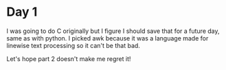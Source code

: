 # Day 1

I was going to do C originally but I figure I should save that for a future day, same as with python. I picked awk because it was a language made for linewise text processing so it can't be that bad.

Let's hope part 2 doesn't make me regret it!
